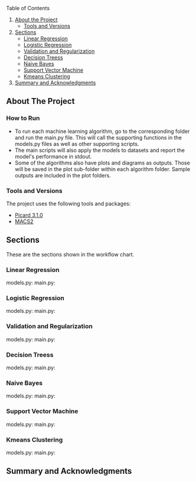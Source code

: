 <!-- TABLE OF CONTENTS -->
  <summary>Table of Contents</summary>
  <ol>
    <li>
      <a href="#about-the-project">About the Project</a>
      <ul>
        <li><a href="#tools-and-versions">Tools and Versions</a></li>
      </ul>
    </li>
    <li>
      <a href="#sections">Sections</a>
      <ul>
        <li><a href="#linear_regression">Linear Regression</a></li>
        <li><a href="#logistic_regression">Logistic Regression</a></li>
        <li><a href="#validation_and_regularization">Validation and Regularization</a></li>
        <li><a href="#decision_trees">Decision Treess</a></li>
        <li><a href="#naive_bayes">Naive Bayes</a></li>
        <li><a href="#support_vector_machine">Support Vector Machine</a></li>
        <li><a href="#kmeans_clustering">Kmeans Clustering</a></li>
      </ul>
    </li>
    <li><a href="#summary-and-acknowledgments">Summary and Acknowledgments</a></li>
  </ol>



<!-- ABOUT THE PROJECT -->
## About The Project


### How to Run
* To run each machine learning algorithm, go to the corresponding folder and run the main.py file. This will call the supporting functions in the models.py files as well as other supporting scripts.
* The main scripts will also apply the models to datasets and report the model's performance in stdout.
* Some of the algorithms also have plots and diagrams as outputs. Those will be saved in the plot sub-folder within each algorithm folder. Sample outputs are included in the plot folders.


### Tools and Versions

The project uses the following tools and packages:

* [Picard 3.1.0](https://broadinstitute.github.io/picard/)
* [MACS2](https://hbctraining.github.io/Intro-to-ChIPseq/lessons/05_peak_calling_macs.html)



<!-- SECTIONS -->
## Sections
These are the sections shown in the workflow chart.

### Linear Regression
models.py: 
main.py: 

### Logistic Regression
models.py: 
main.py: 

### Validation and Regularization
models.py: 
main.py: 

### Decision Treess
models.py: 
main.py: 

### Naive Bayes
models.py: 
main.py: 

### Support Vector Machine
models.py: 
main.py: 

### Kmeans Clustering
models.py: 
main.py: 


<!-- SUMMARY -->
## Summary and Acknowledgments


<!-- MARKDOWN LINKS & IMAGES -->
[workflow_chart]: ./workflow_chart.png

